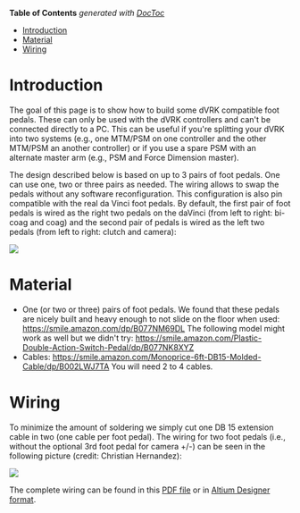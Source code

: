 <!-- START doctoc generated TOC please keep comment here to allow auto update -->
<!-- DON'T EDIT THIS SECTION, INSTEAD RE-RUN doctoc TO UPDATE -->
**Table of Contents**  *generated with [DocToc](https://github.com/thlorenz/doctoc)*

- [Introduction](#introduction)
- [Material](#material)
- [Wiring](#wiring)

<!-- END doctoc generated TOC please keep comment here to allow auto update -->

# Introduction

The goal of this page is to show how to build some dVRK compatible foot pedals.  These can only be used with the dVRK controllers and can't be connected directly to a PC.  This can be useful if you're splitting your dVRK into two systems (e.g., one MTM/PSM on one controller and the other MTM/PSM an another controller) or if you use a spare PSM with an alternate master arm (e.g., PSM and Force Dimension master).

The design described below is based on up to 3 pairs of foot pedals.  One can use one, two or three pairs as needed.  The wiring allows to swap the pedals without any software reconfiguration.  This configuration is also pin compatible with the real da Vinci foot pedals.  By default, the first pair of foot pedals is wired as the right two pedals on the daVinci (from left to right: bi-coag and coag) and the second pair of pedals is wired as the left two pedals (from left to right: clutch and camera):

   ![](/jhu-dvrk/sawIntuitiveResearchKit/wiki/assets/foot/dVRK-foot-pedals.jpg)

# Material

 * One (or two or three) pairs of foot pedals.  We found that these pedals are nicely built and heavy enough to not slide on the floor when used: https://smile.amazon.com/dp/B077NM69DL   The following model might work as well but we didn't try: https://smile.amazon.com/Plastic-Double-Action-Switch-Pedal/dp/B077NK8XYZ
 * Cables: https://smile.amazon.com/Monoprice-6ft-DB15-Molded-Cable/dp/B002LWJ7TA  You will need 2 to 4 cables.

# Wiring

To minimize the amount of soldering we simply cut one DB 15 extension cable in two (one cable per foot pedal).  The wiring for two foot pedals (i.e., without the optional 3rd foot pedal for camera +/-) can be seen in the following picture (credit: Christian Hernandez):

   ![](/jhu-dvrk/sawIntuitiveResearchKit/wiki/assets/foot/dVRK-foot-pedal-wiring.jpg)

The complete wiring can be found in this [PDF file](/jhu-dvrk/sawIntuitiveResearchKit/wiki/assets/foot/dVRK-foot-pedal-wiring.pdf) or in [Altium Designer format](/jhu-dvrk/sawIntuitiveResearchKit/wiki/assets/foot/Footpedal-Wiring.SchDoc).